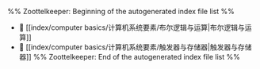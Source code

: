 %% Zoottelkeeper: Beginning of the autogenerated index file list  %%
- 📄 [[index/computer basics/计算机系统要素/布尔逻辑与运算|布尔逻辑与运算]]
- 📄 [[index/computer basics/计算机系统要素/触发器与存储器|触发器与存储器]]
%% Zoottelkeeper: End of the autogenerated index file list  %%
